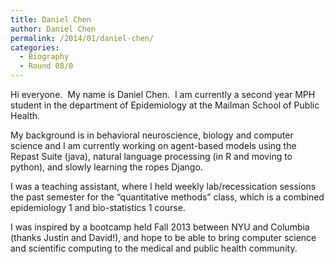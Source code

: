 ```yaml
---
title: Daniel Chen
author: Daniel Chen
permalink: /2014/01/daniel-chen/
categories:
  - Biography
  - Round 08/0
---
```

Hi everyone.  My name is Daniel Chen.  I am currently a second year MPH student in the department of Epidemiology at the Mailman School of Public Health.

My background is in behavioral neuroscience, biology and computer science and I am currently working on agent-based models using the Repast Suite (java), natural language processing (in R and moving to python), and slowly learning the ropes Django.

I was a teaching assistant, where I held weekly lab/recessication sessions the past semester for the &#8220;quantitative methods&#8221; class, which is a combined epidemiology 1 and bio-statistics 1 course.

I was inspired by a bootcamp held Fall 2013 between NYU and Columbia (thanks Justin and David!), and hope to be able to bring computer science and scientific computing to the medical and public health community.
